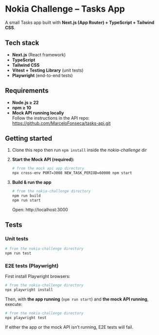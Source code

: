 # Nokia Challenge – Tasks App

A small Tasks app built with **Next.js (App Router) + TypeScript + Tailwind CSS**.

## Tech stack

- **Next.js** (React framework)
- **TypeScript**
- **Tailwind CSS**
- **Vitest + Testing Library** (unit tests)
- **Playwright** (end-to-end tests)

## Requirements

- **Node.js ≥ 22**
- **npm ≥ 10**
- **Mock API running locally**  
  Follow the instructions in the API repo:  
  https://github.com/MarceloFonseca/tasks-api.git

## Getting started

1.  Clone this repo then run `npm install` inside the *nokia-challenge* dir

2.  **Start the Mock API (required):**

    ```bash
    # from the mock api app directory
    npx cross-env PORT=3008 NEW_TASK_PERIOD=60000 npm start
    ```

3.  **Build & run the app**
    ```bash
    # from the nokia-challenge directory
    npm run build
    npm run start
    ```
    Open: http://localhost:3000

## Tests

### Unit tests

```bash
# from the nokia-challenge directory
npm run test
```

### E2E tests (Playwright)

First install Playwright browsers:

```bash
# from the nokia-challenge directory
npx playwright install
```

Then, with **the app running** (`npm run start`) and **the mock API running**, execute:

```bash
# from the nokia-challenge directory
npx playwright test
```

If either the app or the mock API isn’t running, E2E tests will fail.
